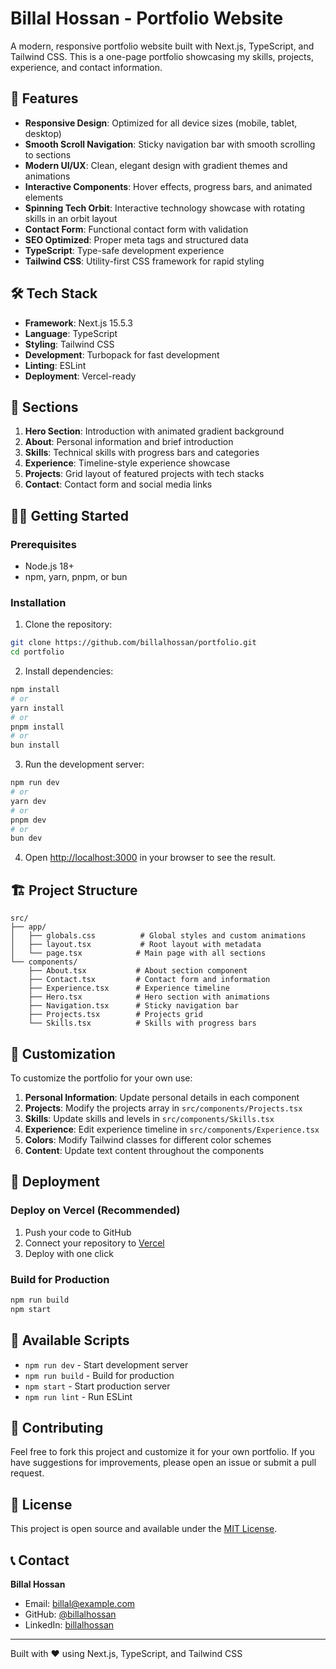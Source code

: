 # Billal Hossan - Portfolio Website

A modern, responsive portfolio website built with Next.js, TypeScript, and Tailwind CSS. This is a one-page portfolio showcasing my skills, projects, experience, and contact information.

## 🚀 Features

- **Responsive Design**: Optimized for all device sizes (mobile, tablet, desktop)
- **Smooth Scroll Navigation**: Sticky navigation bar with smooth scrolling to sections
- **Modern UI/UX**: Clean, elegant design with gradient themes and animations
- **Interactive Components**: Hover effects, progress bars, and animated elements
- **Spinning Tech Orbit**: Interactive technology showcase with rotating skills in an orbit layout
- **Contact Form**: Functional contact form with validation
- **SEO Optimized**: Proper meta tags and structured data
- **TypeScript**: Type-safe development experience
- **Tailwind CSS**: Utility-first CSS framework for rapid styling

## 🛠️ Tech Stack

- **Framework**: Next.js 15.5.3
- **Language**: TypeScript
- **Styling**: Tailwind CSS
- **Development**: Turbopack for fast development
- **Linting**: ESLint
- **Deployment**: Vercel-ready

## 📱 Sections

1. **Hero Section**: Introduction with animated gradient background
2. **About**: Personal information and brief introduction
3. **Skills**: Technical skills with progress bars and categories
4. **Experience**: Timeline-style experience showcase
5. **Projects**: Grid layout of featured projects with tech stacks
6. **Contact**: Contact form and social media links

## 🏃‍♂️ Getting Started

### Prerequisites

- Node.js 18+
- npm, yarn, pnpm, or bun

### Installation

1. Clone the repository:

```bash
git clone https://github.com/billalhossan/portfolio.git
cd portfolio
```

2. Install dependencies:

```bash
npm install
# or
yarn install
# or
pnpm install
# or
bun install
```

3. Run the development server:

```bash
npm run dev
# or
yarn dev
# or
pnpm dev
# or
bun dev
```

4. Open [http://localhost:3000](http://localhost:3000) in your browser to see the result.

## 🏗️ Project Structure

```
src/
├── app/
│   ├── globals.css          # Global styles and custom animations
│   ├── layout.tsx           # Root layout with metadata
│   └── page.tsx            # Main page with all sections
└── components/
    ├── About.tsx           # About section component
    ├── Contact.tsx         # Contact form and information
    ├── Experience.tsx      # Experience timeline
    ├── Hero.tsx            # Hero section with animations
    ├── Navigation.tsx      # Sticky navigation bar
    ├── Projects.tsx        # Projects grid
    └── Skills.tsx          # Skills with progress bars
```

## 🎨 Customization

To customize the portfolio for your own use:

1. **Personal Information**: Update personal details in each component
2. **Projects**: Modify the projects array in `src/components/Projects.tsx`
3. **Skills**: Update skills and levels in `src/components/Skills.tsx`
4. **Experience**: Edit experience timeline in `src/components/Experience.tsx`
5. **Colors**: Modify Tailwind classes for different color schemes
6. **Content**: Update text content throughout the components

## 🚀 Deployment

### Deploy on Vercel (Recommended)

1. Push your code to GitHub
2. Connect your repository to [Vercel](https://vercel.com)
3. Deploy with one click

### Build for Production

```bash
npm run build
npm start
```

## 📝 Available Scripts

- `npm run dev` - Start development server
- `npm run build` - Build for production
- `npm start` - Start production server
- `npm run lint` - Run ESLint

## 🤝 Contributing

Feel free to fork this project and customize it for your own portfolio. If you have suggestions for improvements, please open an issue or submit a pull request.

## 📄 License

This project is open source and available under the [MIT License](LICENSE).

## 📞 Contact

**Billal Hossan**

- Email: billal@example.com
- GitHub: [@billalhossan](https://github.com/billalhossan)
- LinkedIn: [billalhossan](https://linkedin.com/in/billalhossan)

---

Built with ❤️ using Next.js, TypeScript, and Tailwind CSS
